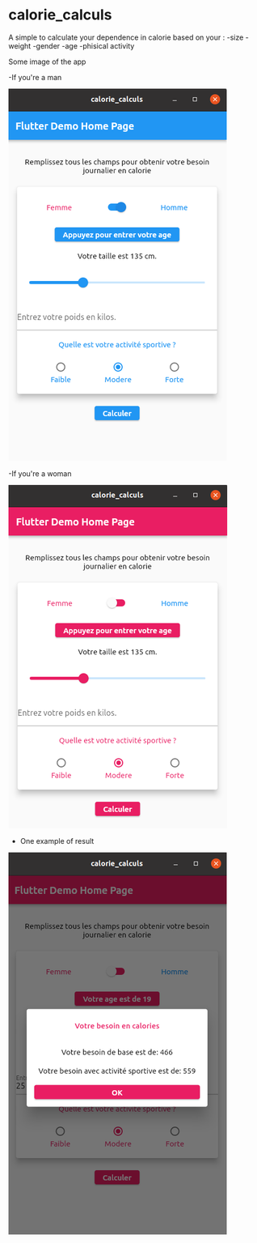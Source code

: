 # calorie_calculs

A simple to calculate your dependence in calorie based on your :
 -size
 -weight
 -gender
 -age
 -phisical activity

Some image of the app

-If you're a man

<img src="AppImage/calorie2.png">

-If you're a woman

<img src="AppImage/calorie1.png">

- One example of result

<img src="AppImage/result.png">